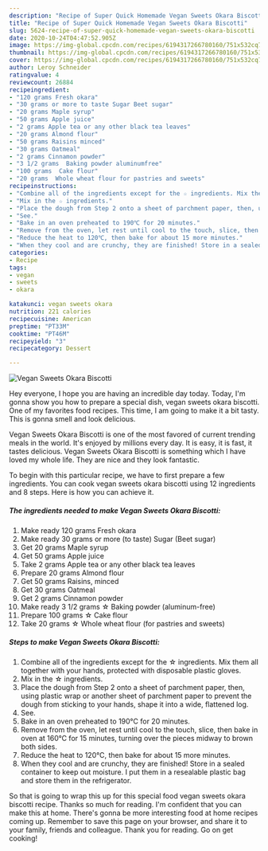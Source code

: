 ```yaml
---
description: "Recipe of Super Quick Homemade Vegan Sweets Okara Biscotti"
title: "Recipe of Super Quick Homemade Vegan Sweets Okara Biscotti"
slug: 5624-recipe-of-super-quick-homemade-vegan-sweets-okara-biscotti
date: 2020-10-24T04:47:52.905Z
image: https://img-global.cpcdn.com/recipes/6194317266780160/751x532cq70/vegan-sweets-okara-biscotti-recipe-main-photo.jpg
thumbnail: https://img-global.cpcdn.com/recipes/6194317266780160/751x532cq70/vegan-sweets-okara-biscotti-recipe-main-photo.jpg
cover: https://img-global.cpcdn.com/recipes/6194317266780160/751x532cq70/vegan-sweets-okara-biscotti-recipe-main-photo.jpg
author: Leroy Schneider
ratingvalue: 4
reviewcount: 26884
recipeingredient:
- "120 grams Fresh okara"
- "30 grams or more to taste Sugar Beet sugar"
- "20 grams Maple syrup"
- "50 grams Apple juice"
- "2 grams Apple tea or any other black tea leaves"
- "20 grams Almond flour"
- "50 grams Raisins minced"
- "30 grams Oatmeal"
- "2 grams Cinnamon powder"
- "3 1/2 grams  Baking powder aluminumfree"
- "100 grams  Cake flour"
- "20 grams  Whole wheat flour for pastries and sweets"
recipeinstructions:
- "Combine all of the ingredients except for the ☆ ingredients. Mix them all together with your hands, protected with disposable plastic gloves."
- "Mix in the ☆ ingredients."
- "Place the dough from Step 2 onto a sheet of parchment paper, then, using plastic wrap or another sheet of parchment paper to prevent the dough from sticking to your hands, shape it into a wide, flattened log."
- "See."
- "Bake in an oven preheated to 190℃ for 20 minutes."
- "Remove from the oven, let rest until cool to the touch, slice, then bake in oven at 160℃ for 15 minutes, turning over the pieces midway to brown both sides."
- "Reduce the heat to 120℃, then bake for about 15 more minutes."
- "When they cool and are crunchy, they are finished! Store in a sealed container to keep out moisture. I put them in a resealable plastic bag and store them in the refrigerator."
categories:
- Recipe
tags:
- vegan
- sweets
- okara

katakunci: vegan sweets okara 
nutrition: 221 calories
recipecuisine: American
preptime: "PT33M"
cooktime: "PT46M"
recipeyield: "3"
recipecategory: Dessert

---
```



![Vegan Sweets Okara Biscotti](https://img-global.cpcdn.com/recipes/6194317266780160/751x532cq70/vegan-sweets-okara-biscotti-recipe-main-photo.jpg)

Hey everyone, I hope you are having an incredible day today. Today, I'm gonna show you how to prepare a special dish, vegan sweets okara biscotti. One of my favorites food recipes. This time, I am going to make it a bit tasty. This is gonna smell and look delicious.

Vegan Sweets Okara Biscotti is one of the most favored of current trending meals in the world. It's enjoyed by millions every day. It is easy, it is fast, it tastes delicious. Vegan Sweets Okara Biscotti is something which I have loved my whole life. They are nice and they look fantastic.




To begin with this particular recipe, we have to first prepare a few ingredients. You can cook vegan sweets okara biscotti using 12 ingredients and 8 steps. Here is how you can achieve it.

<!--inarticleads1-->

##### The ingredients needed to make Vegan Sweets Okara Biscotti:

1. Make ready 120 grams Fresh okara
1. Make ready 30 grams or more (to taste) Sugar (Beet sugar)
1. Get 20 grams Maple syrup
1. Get 50 grams Apple juice
1. Take 2 grams Apple tea or any other black tea leaves
1. Prepare 20 grams Almond flour
1. Get 50 grams Raisins, minced
1. Get 30 grams Oatmeal
1. Get 2 grams Cinnamon powder
1. Make ready 3 1/2 grams ☆ Baking powder (aluminum-free)
1. Prepare 100 grams ☆ Cake flour
1. Take 20 grams ☆ Whole wheat flour (for pastries and sweets)




<!--inarticleads2-->

##### Steps to make Vegan Sweets Okara Biscotti:

1. Combine all of the ingredients except for the ☆ ingredients. Mix them all together with your hands, protected with disposable plastic gloves.
1. Mix in the ☆ ingredients.
1. Place the dough from Step 2 onto a sheet of parchment paper, then, using plastic wrap or another sheet of parchment paper to prevent the dough from sticking to your hands, shape it into a wide, flattened log.
1. See.
1. Bake in an oven preheated to 190℃ for 20 minutes.
1. Remove from the oven, let rest until cool to the touch, slice, then bake in oven at 160℃ for 15 minutes, turning over the pieces midway to brown both sides.
1. Reduce the heat to 120℃, then bake for about 15 more minutes.
1. When they cool and are crunchy, they are finished! Store in a sealed container to keep out moisture. I put them in a resealable plastic bag and store them in the refrigerator.




So that is going to wrap this up for this special food vegan sweets okara biscotti recipe. Thanks so much for reading. I'm confident that you can make this at home. There's gonna be more interesting food at home recipes coming up. Remember to save this page on your browser, and share it to your family, friends and colleague. Thank you for reading. Go on get cooking!
